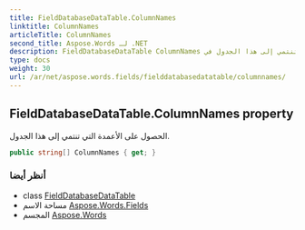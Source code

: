 ```yaml
---
title: FieldDatabaseDataTable.ColumnNames
linktitle: ColumnNames
articleTitle: ColumnNames
second_title: Aspose.Words لـ .NET
description: FieldDatabaseDataTable ColumnNames ملكية. الحصول على الأعمدة التي تنتمي إلى هذا الجدول في C#.
type: docs
weight: 30
url: /ar/net/aspose.words.fields/fielddatabasedatatable/columnnames/
---
```

## FieldDatabaseDataTable.ColumnNames property

الحصول على الأعمدة التي تنتمي إلى هذا الجدول.

```csharp
public string[] ColumnNames { get; }
```

### أنظر أيضا

* class [FieldDatabaseDataTable](../)
* مساحة الاسم [Aspose.Words.Fields](../../../aspose.words.fields/)
* المجسم [Aspose.Words](../../../)
